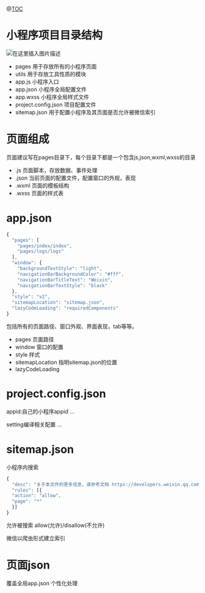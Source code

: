 ﻿@[TOC](目录)

# 小程序项目目录结构

![在这里插入图片描述](https://img-blog.csdnimg.cn/5f56c23fae674eb0917826cb9a445df5.png)
- pages
用于存放所有的小程序页面
- utils
用于存放工具性质的模块
- app.js
小程序入口
- app.json
小程序全局配置文件
- app.wxss
小程序全局样式文件
- project.config.json
项目配置文件
- sitemap.json
用于配置小程序及其页面是否允许被微信索引

# 页面组成
页面建议写在pages目录下，每个目录下都是一个包含js,json,wxml,wxss的目录

- .js
页面脚本，存放数据、事件处理
- .json
当前页面的配置文件，配置窗口的外规，表现
- .wxml
页面的模板结构
- .wxss
页面的样式表
# app.json

```javascript
{
  "pages": [
    "pages/index/index",
    "pages/logs/logs"
  ],
  "window": {
    "backgroundTextStyle": "light",
    "navigationBarBackgroundColor": "#fff",
    "navigationBarTitleText": "Weixin",
    "navigationBarTextStyle": "black"
  },
  "style": "v2",
  "sitemapLocation": "sitemap.json",
  "lazyCodeLoading": "requiredComponents"
}
```
包括所有的页面路径、窗口外观、界面表现，tab等等。

- pages
页面路径
- window
窗口的配置
- style
样式
- sitemapLocation
指明sitemap.json的位置
- lazyCodeLoading

# project.config.json
appid:自己的小程序appid
...

setting编译相关配置
...

# sitemap.json
小程序内搜索

```javascript
{
  "desc": "关于本文件的更多信息，请参考文档 https://developers.weixin.qq.com/miniprogram/dev/framework/sitemap.html",
  "rules": [{
  "action": "allow",
  "page": "*"
  }]
}
```
允许被搜索
allow(允许)/disallow(不允许)

微信以爬虫形式建立索引

# 页面json
覆盖全局app.json
个性化处理



